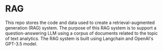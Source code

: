 # RAG

This repo stores the code and data used to create a retrieval-augmented generation (RAG) system. The purpose of this RAG system is to support a question-answering LLM using a corpus of documents related to the topic of text analytics. The RAG system is built using Langchain and OpenAI's GPT-3.5 model.

